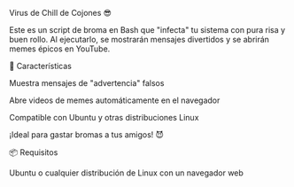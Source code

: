Virus de Chill de Cojones 😎

Este es un script de broma en Bash que "infecta" tu sistema con pura risa y buen rollo. Al ejecutarlo, se mostrarán mensajes divertidos y se abrirán memes épicos en YouTube.

🚀 Características

Muestra mensajes de "advertencia" falsos

Abre videos de memes automáticamente en el navegador

Compatible con Ubuntu y otras distribuciones Linux

¡Ideal para gastar bromas a tus amigos! 😈

📦 Requisitos

Ubuntu o cualquier distribución de Linux con un navegador web

